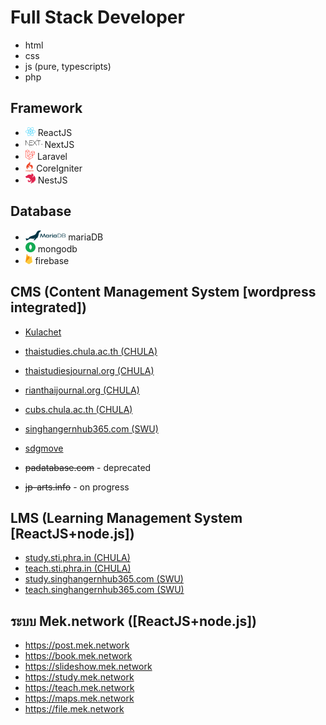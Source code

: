 # Full Stack Developer

- html
- css
- js (pure, typescripts)
- php

## Framework
- <img src="assets/react.svg" width="16" /> ReactJS
- <img src="assets/nextjs.png" height="16" /> NextJS
- <img src="assets/Laravel.svg" height="16" /> Laravel
- <img src="assets/codeigniter.svg" height="16" /> CoreIgniter
- <img src="assets/nestjs.svg" height="16" /> NestJS

## Database
- <img src="assets/mariadb.svg" height="16" /> mariaDB
- <img src="assets/mongodb.svg" height="16" /> mongodb
- <img src="assets/firebase.svg" height="16" /> firebase


## CMS (Content Management System [wordpress integrated])

- [Kulachet](https://kulachet.com/)
- [thaistudies.chula.ac.th (CHULA)](http://www.thaistudies.chula.ac.th/)
- [thaistudiesjournal.org (CHULA)](http://www.thaistudiesjournal.org/)
- [rianthaijournal.org (CHULA)](http://www.rianthaijournal.org/)
- [cubs.chula.ac.th (CHULA)](http://www.cubs.chula.ac.th/)
- [singhangernhub365.com (SWU)](https://singhangernhub365.com/)
- [sdgmove](https://www.sdgmove.com/)

- <strike>padatabase.com</strike> - deprecated
- <strike>jp-arts.info</strike> - on progress


## LMS (Learning Management System [ReactJS+node.js])

- [study.sti.phra.in (CHULA)](http://study.sti.phra.in/)
- [teach.sti.phra.in (CHULA)](https://teach.sti.phra.in/)
- [study.singhangernhub365.com (SWU)](https://study.singhangernhub365.com/)
- [teach.singhangernhub365.com (SWU)](https://teach.singhangernhub365.com/)

## ระบบ Mek.network ([ReactJS+node.js])

- https://post.mek.network
- https://book.mek.network
- https://slideshow.mek.network
- https://study.mek.network
- https://teach.mek.network
- https://maps.mek.network
- https://file.mek.network

